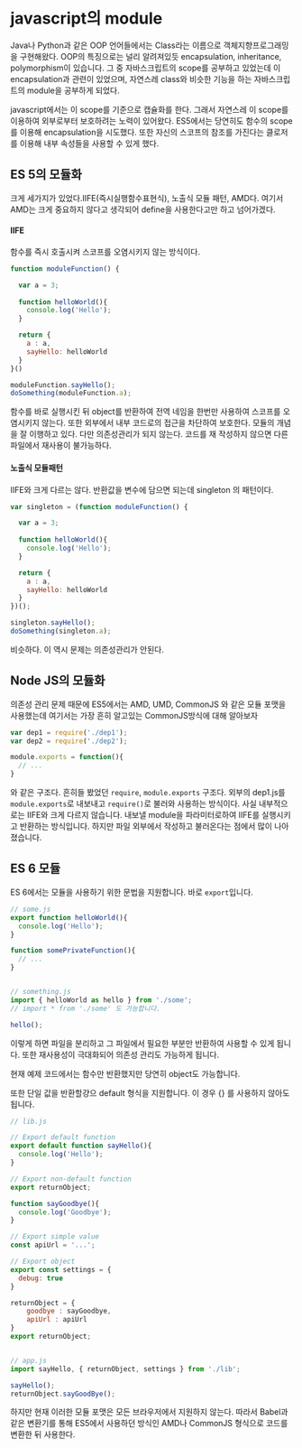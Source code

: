 # javascript의 module

Java나 Python과 같은 OOP 언어들에서는 Class라는 이름으로 객체지향프로그래밍을 구현해왔다. OOP의 특징으로는 널리 알려져있듯 encapsulation, inheritance, polymorphism이 있습니다. 그 중 자바스크립트의  scope를 공부하고 있었는데 이 encapsulation과 관련이 있었으며, 자연스레 class와 비슷한 기능을 하는 자바스크립트의 module을 공부하게 되었다.

javascript에서는 이 scope를 기준으로 캡슐화를 한다. 그래서 자연스레 이 scope를 이용하여 외부로부터 보호하려는 노력이 있어왔다. ES5에서는 당연히도 함수의 scope를 이용해 encapsulation을 시도했다. 또한 자신의 스코프의 참조를 가진다는 클로저를 이용해 내부 속성들을 사용할 수 있게 했다.

## ES 5의 모듈화

크게 세가지가 있었다.IIFE(즉시실행함수표현식), 노출식 모듈 패턴, AMD다. 여기서 AMD는 크게 중요하지 않다고 생각되어 define을 사용한다고만 하고 넘어가겠다.

#### IIFE

함수를 즉시 호출시켜 스코프를 오염시키지 않는 방식이다. 

```javascript
function moduleFunction() {

  var a = 3;
  
  function helloWorld(){
    console.log('Hello');
  }

  return {
    a : a,
    sayHello: helloWorld
  }
}()

moduleFunction.sayHello();
doSomething(moduleFunction.a);
```

함수를 바로 실행시킨 뒤 object를 반환하여 전역 네임을 한번만 사용하여 스코프를 오염시키지 않는다. 또한 외부에서 내부 코드로의 접근을 차단하여 보호한다. 모듈의 개념을 잘 이행하고 있다. 다만 의존성관리가 되지 않는다. 코드를 재 작성하지 않으면 다른 파일에서 재사용이 불가능하다.

#### 노출식 모듈패턴

IIFE와 크게 다르는 않다. 반환값을 변수에 담으면 되는데 singleton 의 패턴이다.

```javascript
var singleton = (function moduleFunction() {

  var a = 3;
  
  function helloWorld(){
    console.log('Hello');
  }

  return {
    a : a,
    sayHello: helloWorld
  }
})();

singleton.sayHello();
doSomething(singleton.a);
```

비슷하다. 이 역시 문제는 의존성관리가 안된다.

## Node JS의 모듈화

의존성 관리 문제 때문에 ES5에서는 AMD, UMD, CommonJS 와 같은 모듈 포맷을 사용했는데 여기서는 가장 흔히 알고있는 CommonJS방식에 대해 알아보자

```javascript
var dep1 = require('./dep1');  
var dep2 = require('./dep2');

module.exports = function(){  
  // ...
}
```

와 같은 구조다. 흔히들 봤었던 `require`,  `module.exports` 구조다. 외부의 dep1.js를 `module.exports`로 내보내고 `require()`로 불러와 사용하는 방식이다. 사실 내부적으로는 IIFE와 크게 다르지 않습니다. 내보낼 module을 파라미터로하여 IIFE를 실행시키고 반환하는 방식입니다.
하지만 파일 외부에서 작성하고 불러온다는 점에서 많이 나아졌습니다.

## ES 6 모듈

ES 6에서는 모듈을 사용하기 위한 문법을 지원합니다. 바로 `export`입니다. 

```javascript
// some.js
export function helloWorld(){  
  console.log('Hello');
}

function somePrivateFunction(){  
  // ...
}


// something.js
import { helloWorld as hello } from './some';
// import * from './some' 도 가능합니다.

hello();  
```

이렇게 하면 파일을 분리하고 그 파일에서 필요한 부분만 반환하여 사용할 수 있게 됩니다. 또한 재사용성이 극대화되어 의존성 관리도 가능하게 됩니다.

현재 예제 코드에서는 함수만 반환했지만 당연히 object도 가능합니다.

또한 단일 값을 반환할걍으 default 형식을 지원합니다. 이 경우 {} 를 사용하지 않아도 됩니다.

```javascript
// lib.js

// Export default function
export default function sayHello(){  
  console.log('Hello');
}

// Export non-default function
export returnObject;

function sayGoodbye(){  
  console.log('Goodbye');
}

// Export simple value
const apiUrl = '...';

// Export object
export const settings = {  
  debug: true
}

returnObject = {
    goodbye : sayGoodbye,
    apiUrl : apiUrl
}
export returnObject;


// app.js
import sayHello, { returnObject, settings } from './lib';

sayHello();  
returnObject.sayGoodBye();
```

하지만 현재 이러한 모듈 포맷은 모든 브라우저에서 지원하지 않는다. 따라서 Babel과 같은 변환기를 통해 ES5에서 사용하던 방식인 AMD나 CommonJS 형식으로 코드를 변환한 뒤 사용한다.